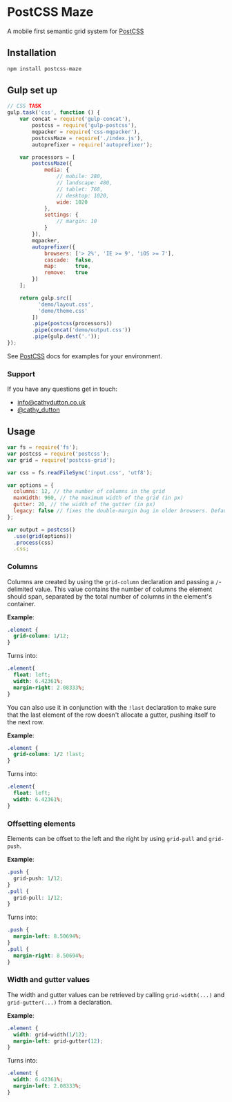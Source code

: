 # PostCSS Maze

A mobile first semantic grid system for [PostCSS]

[PostCSS]: https://github.com/postcss/postcss
[ci-img]:  https://travis-ci.org/cathydutton/postcss-maze.svg
[ci]:      https://travis-ci.org/cathydutton/postcss-maze


## Installation

```js
npm install postcss-maze
```

## Gulp set up

```js
// CSS TASK
gulp.task('css', function () {
    var concat = require('gulp-concat'),
        postcss = require('gulp-postcss'),
        mqpacker = require('css-mqpacker'),
        postcssMaze = require('./index.js'),
        autoprefixer = require('autoprefixer');

    var processors = [
        postcssMaze({
            media: {
                // mobile: 280,
                // landscape: 480,
                // tablet: 768,
                // desktop: 1020,
                wide: 1020
            },
            settings: {
                // margin: 10
            }
        }),
        mqpacker,
        autoprefixer({
            browsers: ['> 2%', 'IE >= 9', 'iOS >= 7'],
            cascade:  false,
            map:      true,
            remove:   true
        })
    ];

    return gulp.src([
          'demo/layout.css',
          'demo/theme.css'
        ])
        .pipe(postcss(processors))
        .pipe(concat('demo/output.css'))
        .pipe(gulp.dest('.'));
});


```

See [PostCSS] docs for examples for your environment.


### Support
If you have any questions get in touch:

-   [info@cathydutton.co.uk](mailto:info@cathydutton.co.uk)
-   [@cathy_dutton](http://twitter.com/cathy_dutton)





## Usage

```js
var fs = require('fs');
var postcss = require('postcss');
var grid = require('postcss-grid');

var css = fs.readFileSync('input.css', 'utf8');

var options = {
  columns: 12, // the number of columns in the grid
  maxWidth: 960, // the maximum width of the grid (in px)
  gutter: 20, // the width of the gutter (in px)
  legacy: false // fixes the double-margin bug in older browsers. Defaults to false
};

var output = postcss()
  .use(grid(options))
  .process(css)
  .css;
```

### Columns

Columns are created by using the `grid-column` declaration and passing a `/`-delimited value. This value contains the number of columns the element should span, separated by the total number of columns in the element's container.


**Example**:

```css
.element {
  grid-column: 1/12;
}
```

Turns into:

```css
.element{
  float: left;
  width: 6.42361%;
  margin-right: 2.08333%;
}
```

You can also use it in conjunction with the `!last` declaration to make sure that the last element of the row doesn't allocate a gutter, pushing itself to the next row.

**Example**:

```css
.element {
  grid-column: 1/2 !last;
}
```

Turns into:

```css
.element{
  float: left;
  width: 6.42361%;
}
```

### Offsetting elements

Elements can be offset to the left and the right by using `grid-pull` and `grid-push`.

**Example**:

```css
.push {
  grid-push: 1/12;
}
.pull {
  grid-pull: 1/12;
}
```

Turns into:

```css
.push {
  margin-left: 8.50694%;
}
.pull {
  margin-right: 8.50694%;
}
```

### Width and gutter values

The width and gutter values can be retrieved by calling `grid-width(...)` and `grid-gutter(...)` from a declaration.

**Example**:

```css
.element {
  width: grid-width(1/12);
  margin-left: grid-gutter(12);
}
```

Turns into:

```css
.element {
  width: 6.42361%;
  margin-left: 2.08333%;
}
```

